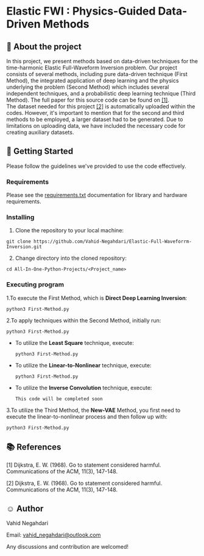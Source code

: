 # Elastic FWI : Physics-Guided Data-Driven Methods 

## :art: About the project
In this project, we present methods based on data-driven techniques for the time-harmonic Elastic
Full-Waveform Inversion problem. Our project consists of several methods, including pure data-driven
technique (First Method), the integrated application of deep learning and the physics underlying 
the problem (Second Method) which includes several independent techniques, and a probabilistic
deep learning technique (Third Method). The full paper for this source code can be found on [[1]](#1).\
The dataset needed for this project [[2]](#2) is automatically uploaded within the codes. However, it's
important to mention that for the second and third methods to be employed, a larger dataset
had to be generated. Due to limitations on uploading data, we have included the necessary code
for creating auxiliary datasets.
## :key: Getting Started
Please follow the guidelines we've provided to use the code effectively.
### Requirements
Please see the 
[requirements.txt](https://github.com/Vahid-Negahdari/Inverse_Elastic_Scattering/blob/main/requirements.txt) 
documentation for library and hardware requirements.
### Installing
1. Clone the repository to your local machine:
``` 
git clone https://github.com/Vahid-Negahdari/Elastic-Full-Waveforrm-Inversion.git
```

2. Change directory into the cloned repository:
``` 
cd All-In-One-Python-Projects/<Project_name>
```
### Executing program

1.To execute the First Method, which is **Direct Deep Learning Inversion**:
``` 
python3 First-Method.py
```
2.To apply techniques within the Second Method, initially run:
``` 
python3 First-Method.py
```    
* To utilize the **Least Square** technique, execute:
  ``` 
  python3 First-Method.py
  ```
* To utilize the **Linear-to-Nonlinear** technique, execute:
  ``` 
  python3 First-Method.py
  ```  
* To utilize the **Inverse Convolution** technique, execute:
  ``` 
  This code will be completed soon
  ```  
3.To utilize the Third Method, the **New-VAE** Method,
you first need to execute the linear-to-nonlinear process and then follow up with:
```
python3 First-Method.py
```

## :books: References 
<a id="1">[1]</a> 
Dijkstra, E. W. (1968). 
Go to statement considered harmful. 
Communications of the ACM, 11(3), 147-148. 

<a id="2">[2]</a> 
Dijkstra, E. W. (1968). 
Go to statement considered harmful. 
Communications of the ACM, 11(3), 147-148.

## :relaxed: Author  
Vahid Negahdari

Email:  <vahid_negahdari@outlook.com>

Any discussions and contribution are welcomed!
